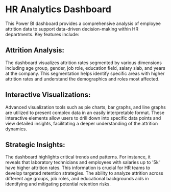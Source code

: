 # HR Analytics Dashboard
This Power BI dashboard provides a comprehensive analysis of employee attrition data to support data-driven decision-making within HR departments. Key features include:

## Attrition Analysis: 
The dashboard visualizes attrition rates segmented by various dimensions including age group, gender, job role, education field, salary slab, and years at the company. This segmentation helps identify specific areas with higher attrition rates and understand the demographics and roles most affected.

## Interactive Visualizations: 
Advanced visualization tools such as pie charts, bar graphs, and line graphs are utilized to present complex data in an easily interpretable format. These interactive elements allow users to drill down into specific data points and view detailed insights, facilitating a deeper understanding of the attrition dynamics.

## Strategic Insights: 
The dashboard highlights critical trends and patterns. For instance, it reveals that laboratory technicians and employees with salaries up to '5k' have higher attrition rates. This information is crucial for HR teams to develop targeted retention strategies. The ability to analyze attrition across different age groups, job roles, and educational backgrounds aids in identifying and mitigating potential retention risks.
